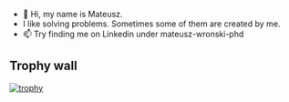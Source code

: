 - 👋 Hi, my name is Mateusz.
- I like solving problems. Sometimes some of them are created by me.
- 📫 Try finding me on Linkedin under mateusz-wronski-phd

<!---
kopernic-pl/kopernic-pl is a ✨ special ✨ repository because its `README.md` (this file) appears on your GitHub profile.
You can click the Preview link to take a look at your changes.
--->
## Trophy wall 
[![trophy](https://github-profile-trophy.vercel.app/?username=kopernic-pl)](https://github.com/ryo-ma/github-profile-trophy)

